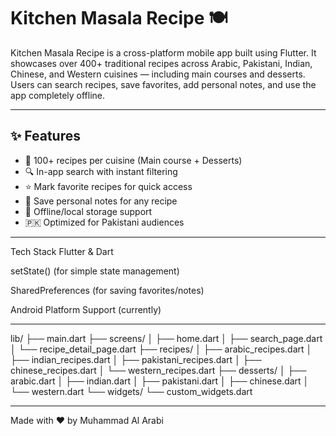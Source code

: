 # Kitchen Masala Recipe 🍽️

Kitchen Masala Recipe is a cross-platform mobile app built using Flutter. It showcases over 400+ traditional recipes across Arabic, Pakistani, Indian, Chinese, and Western cuisines — including main courses and desserts. Users can search recipes, save favorites, add personal notes, and use the app completely offline.

---

## ✨ Features

- 🍛 100+ recipes per cuisine (Main course + Desserts)
- 🔍 In-app search with instant filtering
- ⭐ Mark favorite recipes for quick access
- 📝 Save personal notes for any recipe
- 💾 Offline/local storage support
- 🇵🇰 Optimized for Pakistani audiences

---

Tech Stack
Flutter & Dart

setState() (for simple state management)

SharedPreferences (for saving favorites/notes)

Android Platform Support (currently)

---

lib/
├── main.dart
├── screens/
│   ├── home.dart
│   ├── search_page.dart
│   └── recipe_detail_page.dart
├── recipes/
│   ├── arabic_recipes.dart
│   ├── indian_recipes.dart
│   ├── pakistani_recipes.dart
│   ├── chinese_recipes.dart
│   └── western_recipes.dart
├── desserts/
│   ├── arabic.dart
│   ├── indian.dart
│   ├── pakistani.dart
│   ├── chinese.dart
│   └── western.dart
└── widgets/
    └── custom_widgets.dart

---

Made with ❤️ by Muhammad Al Arabi

